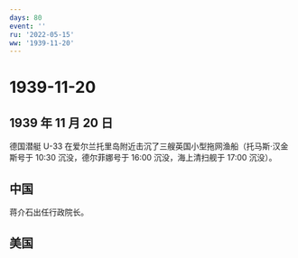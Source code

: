 ```yaml
---
days: 80
event: ''
ru: '2022-05-15'
ww: '1939-11-20'
---
```


# 1939-11-20

## 1939 年 11 月 20 日

德国潜艇 U-33
在爱尔兰托里岛附近击沉了三艘英国小型拖网渔船（托马斯·汉金斯号于 10:30
沉没，德尔菲娜号于 16:00 沉没，海上清扫舰于 17:00 沉没）。

## 中国

蒋介石出任行政院长。

## 美国